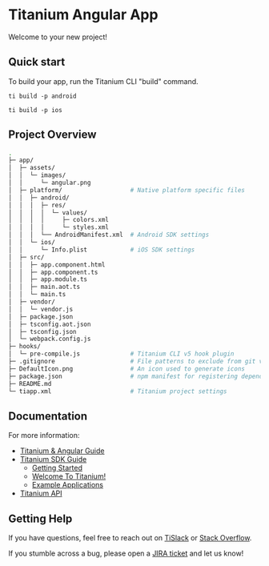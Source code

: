 # Titanium Angular App

Welcome to your new project!

## Quick start

To build your app, run the Titanium CLI "build" command.

	ti build -p android

	ti build -p ios

## Project Overview

```sh
.
├─ app/
│  ├─ assets/
│  │  └─ images/
│  │     └─ angular.png
│  ├─ platform/                   # Native platform specific files
│  │  ├─ android/
│  │  │  ├─ res/
│  │  │  │  └─ values/
│  │  │  │     ├─ colors.xml
│  │  │  │     └─ styles.xml
│  │  │  └── AndroidManifest.xml  # Android SDK settings
│  │  └─ ios/
│  │     └─ Info.plist            # iOS SDK settings
│  ├─ src/
│  │  ├─ app.component.html
│  │  ├─ app.component.ts
│  │  ├─ app.module.ts
│  │  ├─ main.aot.ts
│  │  └─ main.ts
│  ├─ vendor/
│  │  └─ vendor.js
│  ├─ package.json
│  ├─ tsconfig.aot.json
│  ├─ tsconfig.json
│  └─ webpack.config.js
├─ hooks/
│  └─ pre-compile.js              # Titanium CLI v5 hook plugin
├─ .gitignore                     # File patterns to exclude from git version control
├─ DefaultIcon.png                # An icon used to generate icons
├─ package.json                   # npm manifest for registering dependencies
├─ README.md
└─ tiapp.xml                      # Titanium project settings
```

## Documentation

For more information:

 * [Titanium & Angular Guide](https://docs.appcelerator.com/platform/latest/#!/guide/Titanium_and_Angular)
 * [Titanium SDK Guide](https://docs.appcelerator.com/platform/latest/#!/guide/Titanium_SDK)
   * [Getting Started](https://docs.appcelerator.com/platform/latest/#!/guide/Titanium_SDK_Getting_Started)
   * [Welcome To Titanium!](https://docs.appcelerator.com/platform/latest/#!/guide/Welcome_To_Titanium!)
   * [Example Applications](https://docs.appcelerator.com/platform/latest/#!/guide/Example_Applications)
 * [Titanium API](https://docs.appcelerator.com/platform/latest/#!/api/Titanium)

## Getting Help

If you have questions, feel free to reach out on [TiSlack](https://ti-slack.slack.com/) or
[Stack Overflow](https://stackoverflow.com/tags/appcelerator).

If you stumble across a bug, please open a [JIRA ticket](https://jira.appcelerator.org/) and let us know!
